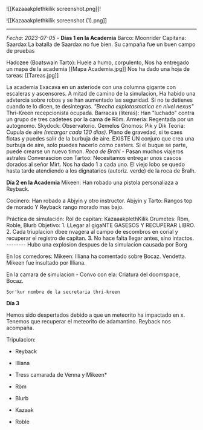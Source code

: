 ![[Kazaaakplethkilik screenshot.png]]!

![[Kazaaakplethkilik screenshot (1).png]]

---

*Fecha: 2023-07-05* - **Días 1 en la Academia**
Barco: Moonrider
    Capitana: Saardax
    La batalla de Saardax no fue bien. Su campaña fue un buen campo de pruebas

Hadozee (Boatswain Tarto): Huele a humo, corpulento,
    Nos ha entregado un mapa de la academia [[Mapa Academia.jpg]]
    Nos ha dado una hoja de tareas: [[Tareas.jpg]]

La academia
    Exacava en un asteriode con una columna gigante con escaleras y ascensores.
    A mitad de camino de la simulacion, 
    Ha habido una advtercia sobre robos y se han aumentado las seguridad. Si no te detienes cuando te lo dicen, te desintegras. 
    *"Brecha explotasmatica en nivel nexus"*
    Thri-Kreen recepcionista ocupada.
    Barracas (literas):
        Han "luchado" contra un grupo de tres cadetees por la cama de Röm.
    Armería:
        Regentada por un autognomo. 
    Skydock:
        Observatorio. 
        Gemelos Gnomos: Pik y Dik
        Teoria:
            Cupula de aire *(recargar cada 120 dias)*. Plano de gravedad, si te caes flotas y puedes salir de la burbuja de aire. 
            EXISTE UN conjuro que crea una burbuja de aire, solo puedes hacerlo como casters. 
            Si el buque se parte, puede crearse un nuevo timon. 
            *Roca de Brahl* - Pasan muchos viajeros astrales
    Converascion con Tartoo:
        Necesitamos entregar unos cascos dorados al señor Mirt. Nos ha dado 1 a cada uno. 
        El viejo lobo se quedo hasta tarde atendiendo a los dignatarios (autoriz. verde) de la roca de Bralh.

**Día 2 en la Academia**
Mikeen:
    Han robado una pistola personaliaza a Reyback.

Cocinero:
    Han robado a Abjyin y otro instructor.
    Abjyin y Tarto: Rangos top de morado
    Y Reyback rango morado mas bajo.


Práctica de simulación:
    Rol de capitan: KazaaakplethKilik
    Grumetes: Röm, Roble, Blurb
    Objetivo:
        1. LLegar al gigaNTE GASESOS Y RECUPERAR LIBRO. 
        2. Cada triuplacion dbee nvagera al campo de escombros en corial y recuperar el registro de capitan. 
        3. No hace falta llegar antes, sino intactos. 
    --------
    Hubo una explosion despues de la simulacion causada por Borg

En los comedores:
    Mikeen:
        Illiana ha comentado sobre Bocaz. 
            Vendetta. 
        Mikeen fue insultado por Illiana. 

En la camara de simulacion - Convo con ela: 
    Criatura del doomspace, Bocaz.

    Sor'kur nombre de la secretaria thri-kreen


**Día 3**

Hemos sido despertados debido a que un meteorito ha impactado en x. 
Tenemos que recuperar el meteorito de adamantino. 
Reyback nos acompaña.

Tripulacion: 
* Reyback
* Illiana

* Tress camarada de Venna y Mikeen*

* Röm
* Blurb
* Kazaak
* Roble